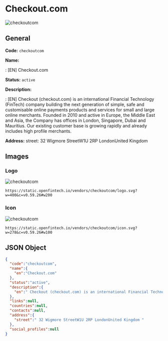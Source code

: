 
# Checkout.com 
![checkoutcom](https://static.openfintech.io/vendors/checkoutcom/logo.svg?w=400&c=v0.59.26#w200)  

## General 
 
**Code:** `checkoutcom` 
 
**Name:** 
 
:	[EN] Checkout.com 
 
**Status:** `active` 
 
**Description:** 
 
: [EN]  Checkout (checkout.com) is an international Financial Technology (FinTech) company building the next generation of simple, safe and customisable online payments products and services for small and large online merchants. Founded in 2010 and active in Europe, the Middle East and Asia, the Company has offices in London, Singapore, Dubai and Mauritius. Our existing customer base is growing rapidly and already includes high profile merchants.  
 
**Address:** 
street:  32 Wigmore StreetW1U 2RP LondonUnited Kingdom  

## Images 

### Logo 
 
![checkoutcom](https://static.openfintech.io/vendors/checkoutcom/logo.svg?w=400&c=v0.59.26#w200)  

```
https://static.openfintech.io/vendors/checkoutcom/logo.svg?w=400&c=v0.59.26#w200
```  

### Icon 
 
![checkoutcom](https://static.openfintech.io/vendors/checkoutcom/icon.svg?w=278&c=v0.59.26#w100)  

```
https://static.openfintech.io/vendors/checkoutcom/icon.svg?w=278&c=v0.59.26#w100
```  

## JSON Object 

```json
{
  "code":"checkoutcom",
  "name":{
    "en":"Checkout.com"
  },
  "status":"active",
  "description":{
    "en":" Checkout (checkout.com) is an international Financial Technology (FinTech) company building the next generation of simple, safe and customisable online payments products and services for small and large online merchants. Founded in 2010 and active in Europe, the Middle East and Asia, the Company has offices in London, Singapore, Dubai and Mauritius. Our existing customer base is growing rapidly and already includes high profile merchants. "
  },
  "links":null,
  "countries":null,
  "contacts":null,
  "address":{
    "street":" 32 Wigmore StreetW1U 2RP LondonUnited Kingdom "
  },
  "social_profiles":null
}
```  
